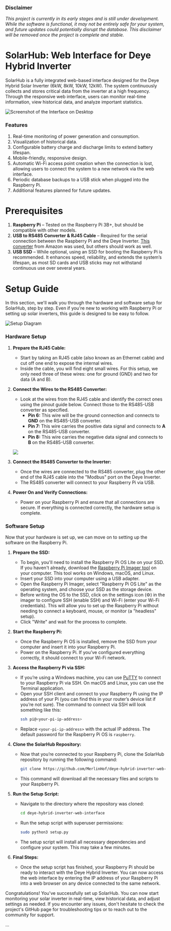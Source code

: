 ### Disclaimer

_This project is currently in its early stages and is still under development. While the software is functional, it may not be entirely safe for your system, and future updates could potentially disrupt the database. This disclaimer will be removed once the project is complete and stable._

# SolarHub: Web Interface for Deye Hybrid Inverter

SolarHub is a fully integrated web-based interface designed for the Deye Hybrid Solar Inverter (6kW, 8kW, 10kW, 12kW). The system continuously collects and stores critical data from the inverter at a high frequency. Through the responsive web interface, users can monitor real-time information, view historical data, and analyze important statistics.

![Screenshot of the Interface on Desktop](https://clippy.cc/postimg/684856207112)

### Features

1. Real-time monitoring of power generation and consumption.
2. Visualization of historical data.
3. Configurable battery charge and discharge limits to extend battery lifespan.
4. Mobile-friendly, responsive design.
5. Automatic Wi-Fi access point creation when the connection is lost, allowing users to connect the system to a new network via the web interface.
6. Periodic database backups to a USB stick when plugged into the Raspberry Pi.
7. Additional features planned for future updates.

# Prerequisites

1. **Raspberry Pi** – Tested on the Raspberry Pi 3B+, but should be compatible with other models.
2. **USB to RS485 Converter & RJ45 Cable** – Required for the serial connection between the Raspberry Pi and the Deye Inverter. [This converter](https://www.amazon.de/dp/B09SB85W3J?psc=1&ref=ppx_yo2ov_dt_b_product_details) from Amazon was used, but others should work as well.
3. **USB SSD** – While optional, using an SSD for booting the Raspberry Pi is recommended. It enhances speed, reliability, and extends the system’s lifespan, as most SD cards and USB sticks may not withstand continuous use over several years.

# Setup Guide

In this section, we'll walk you through the hardware and software setup for SolarHub, step by step. Even if you're new to working with Raspberry Pi or setting up solar inverters, this guide is designed to be easy to follow.

![Setup Diagram](https://clippy.cc/postimg/510832930572)

### Hardware Setup

1. **Prepare the RJ45 Cable:**

   -  Start by taking an RJ45 cable (also known as an Ethernet cable) and cut off one end to expose the internal wires.
   -  Inside the cable, you will find eight small wires. For this setup, we only need three of these wires: one for ground (GND) and two for data (A and B).

2. **Connect the Wires to the RS485 Converter:**

   -  Look at the wires from the RJ45 cable and identify the correct ones using the pinout guide below. Connect those to the RS485-USB converter as specified.
      -  **Pin 6:** This wire will be the ground connection and connects to **GND** on the RS485-USB converter.
      -  **Pin 7:** This wire carries the positive data signal and connects to **A** on the RS485-USB converter.
      -  **Pin 8:** This wire carries the negative data signal and connects to **B** on the RS485-USB converter.

   ![](https://clippy.cc/postimg/803908543956)

3. **Connect the RS485 Converter to the Inverter:**

   -  Once the wires are connected to the RS485 converter, plug the other end of the RJ45 cable into the "Modbus" port on the Deye Inverter.
   -  The RS485 converter will connect to your Raspberry Pi via USB.

4. **Power On and Verify Connections:**
   -  Power on your Raspberry Pi and ensure that all connections are secure. If everything is connected correctly, the hardware setup is complete.

### Software Setup

Now that your hardware is set up, we can move on to setting up the software on the Raspberry Pi.

1. **Prepare the SSD:**

   -  To begin, you'll need to install the Raspberry Pi OS Lite on your SSD. If you haven't already, download the [Raspberry Pi Imager tool](https://www.raspberrypi.org/software/) on your computer. This tool works on Windows, macOS, and Linux.
   -  Insert your SSD into your computer using a USB adapter.
   -  Open the Raspberry Pi Imager, select "Raspberry Pi OS Lite" as the operating system, and choose your SSD as the storage device.
   -  Before writing the OS to the SSD, click on the settings icon (⚙️) in the imager to configure SSH (enable SSH) and Wi-Fi (enter your Wi-Fi credentials). This will allow you to set up the Raspberry Pi without needing to connect a keyboard, mouse, or monitor (a "headless" setup).
   -  Click "Write" and wait for the process to complete.

2. **Start the Raspberry Pi:**

   -  Once the Raspberry Pi OS is installed, remove the SSD from your computer and insert it into your Raspberry Pi.
   -  Power on the Raspberry Pi. If you’ve configured everything correctly, it should connect to your Wi-Fi network.

3. **Access the Raspberry Pi via SSH:**

   -  If you’re using a Windows machine, you can use [PuTTY](https://www.putty.org/) to connect to your Raspberry Pi via SSH. On macOS and Linux, you can use the Terminal application.
   -  Open your SSH client and connect to your Raspberry Pi using the IP address of your Pi (you can find this in your router’s device list if you’re not sure). The command to connect via SSH will look something like this:
      ```bash
      ssh pi@<your-pi-ip-address>
      ```
   -  Replace `<your-pi-ip-address>` with the actual IP address. The default password for the Raspberry Pi OS is `raspberry`.

4. **Clone the SolarHub Repository:**

   -  Now that you’re connected to your Raspberry Pi, clone the SolarHub repository by running the following command:
      ```bash
      git clone https://github.com/MerlinHof/deye-hybrid-inverter-web-interface.git
      ```
   -  This command will download all the necessary files and scripts to your Raspberry Pi.

5. **Run the Setup Script:**

   -  Navigate to the directory where the repository was cloned:
      ```bash
      cd deye-hybrid-inverter-web-interface
      ```
   -  Run the setup script with superuser permissions:
      ```bash
      sudo python3 setup.py
      ```
   -  The setup script will install all necessary dependencies and configure your system. This may take a few minutes.

6. **Final Steps:**
   -  Once the setup script has finished, your Raspberry Pi should be ready to interact with the Deye Hybrid Inverter. You can now access the web interface by entering the IP address of your Raspberry Pi into a web browser on any device connected to the same network.

Congratulations! You've successfully set up SolarHub. You can now start monitoring your solar inverter in real-time, view historical data, and adjust settings as needed. If you encounter any issues, don't hesitate to check the project's GitHub page for troubleshooting tips or to reach out to the community for support.

...
